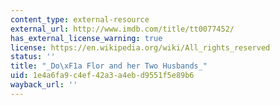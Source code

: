 ```yaml
---
content_type: external-resource
external_url: http://www.imdb.com/title/tt0077452/
has_external_license_warning: true
license: https://en.wikipedia.org/wiki/All_rights_reserved
status: ''
title: "_Do\xF1a Flor and her Two Husbands_"
uid: 1e4a6fa9-c4ef-42a3-a4eb-d9551f5e89b6
wayback_url: ''
---
```

